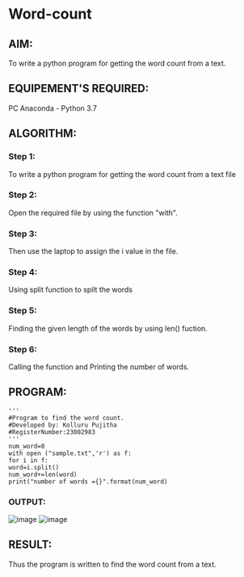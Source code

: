 # Word-count
## AIM:
To write a python program for getting the word count from a text.
## EQUIPEMENT'S REQUIRED: 
PC Anaconda - Python 3.7
## ALGORITHM: 
### Step 1:
To write a python program for getting the word count from a text file
### Step 2: 
 Open the required file by using the function "with".
### Step 3: 
Then use the laptop to assign the i value in the file.
### Step 4:  
Using split function to spilt the words
### Step 5: 
Finding the given length of the words by using len() fuction.
### Step 6: 
Calling the function and Printing the number of words.
## PROGRAM:
```
'''
#Program to find the word count.
#Developed by: Kolluru Pujitha
#RegisterNumber:23002983
'''
num_word=0
with open ("sample.txt",'r') as f:
for i in f:
word=i.split()
num_word+=len(word)
print("number of words ={}".format(num_word)
```
### OUTPUT:
 
![image](https://github.com/KolluruPujitha/Word-count/assets/150231340/3625c000-8b68-49e4-ae55-2da0388bcb1e)
![image](https://github.com/KolluruPujitha/Word-count/assets/150231340/6563dfa9-7615-48ed-ab85-790db7edf7ab)


## RESULT:
Thus the program is written to find the word count from a text.
